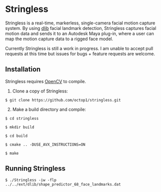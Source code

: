 # Stringless

Stringless is a real-time, markerless, single-camera facial motion capture system. By using [dlib](http://dlib.net/) facial landmark detection, Stringless captures facial motion data and sends it to an Autodesk Maya plug-in, where a user can map the motion capture data to a rigged face model.

Currently Stringless is still a work in progress. I am unable to accept pull requests at this time but issues for bugs + feature requests are welcome.

## Installation

Stringless requires [OpenCV](http://opencv.org/) to compile.

1. Clone a copy of Stringless:

`$ git clone https://github.com/octop1/stringless.git`

2. Make a build directory and compile:

```
$ cd stringless

$ mkdir build

$ cd build

$ cmake .. -DUSE_AVX_INSTRUCTIONS=ON

$ make
```

## Running Stringless

`$ ./Stringless -iw -flp ../../ext/dlib/shape_predictor_68_face_landmarks.dat`